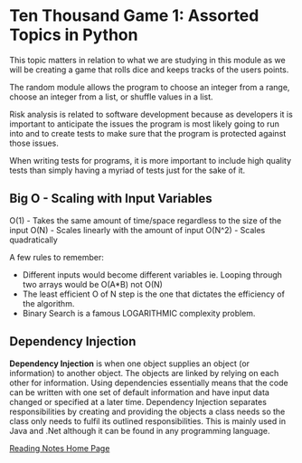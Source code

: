 # Ten Thousand Game 1: Assorted Topics in Python

This topic matters in relation to what we are studying in this module as we will be creating a game that rolls dice and keeps tracks of the users points.

The random module allows the program to choose an integer from a range, choose an integer from a list, or shuffle values in a list. 

Risk analysis is related to software development because as developers it is important to anticipate the issues the program is most likely going to run into and to create tests to make sure that the program is protected against those issues. 

When writing tests for programs, it is more important to include high quality tests than simply having a myriad of tests just for the sake of it. 

## Big O - Scaling with Input Variables
O(1) - Takes the same amount of time/space regardless to the size of the input
O(N) - Scales linearly with the amount of input
O(N^2) - Scales quadratically

A few rules to remember:
- Different inputs would become different variables ie. Looping through two arrays would be O(A*B) not O(N)
- The least efficient O of N step is the one that dictates the efficiency of the algorithm.
- Binary Search is a famous LOGARITHMIC complexity problem.

## Dependency Injection

**Dependency Injection** is when one object supplies an object (or information) to another object. The objects are linked by relying on each other for information. Using dependencies essentially means that the code can be written with one set of default information and have input data changed or specified at a later time. Dependency Injection separates responsibilities by creating and providing the objects a class needs so the class only needs to fulfil its outlined responsibilities. This is mainly used in Java and .Net although it can be found in any programming language. 

[Reading Notes Home Page](README.md)